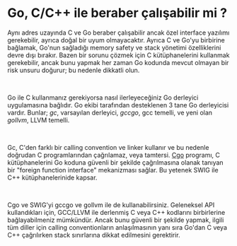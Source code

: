 # Go, C/C++ ile beraber çalışabilir mi ?

Aynı adres uzayında C ve Go beraber çalışabilir ancak özel interface yazılımı gerekebilir, ayrıca doğal bir uyum olmayacaktır.
Ayrıca C ve Go'yu birbirine bağlamak, Go'nun sağladığı memory safety ve stack yönetimi özelliklerini devre dışı bırakır.
Bazen bir sorunu çözmek için C kütüphanelerini kullanmak gerekebilir, ancak bunu yapmak her zaman Go kodunda mevcut olmayan bir risk unsuru doğurur; bu nedenle dikkatli olun.

<br>

Go ile C kullanmanız gerekiyorsa nasıl ilerleyeceğiniz Go derleyici uygulamasına bağlıdır.
Go ekibi tarafından desteklenen 3 tane Go derleyicisi vardır.
Bunlar; *gc*, varsayılan derleyici, *gccgo*, gcc temelli, ve yeni olan *gollvm*, LLVM temelli.

<br>

Gc, C'den farklı bir calling convention ve linker kullanır ve bu nedenle doğrudan C programlarından çağrılamaz, veya tamtersi.
[Cgo](https://pkg.go.dev/cmd/cgo) programı, C kütüphanelerini Go koduna güvenli bir şekilde çağrılmasına olanak tanıyan bir "foreign function interface" mekanizması sağlar. Bu yetenek SWIG ile C++ kütüphanelerinide kapsar.

<br>

Cgo ve SWIG'yi gccgo ve gollvm ile de kullanabilirsiniz.
Geleneksel API kullandıkları için, GCC/LLVM ile derlenmiş C veya C++ kodlarını birbirlerine bağlayabilmeniz mümkündür.
Ancak bunu güvenli bir şekilde yapmak, ilgili tüm diller için calling conventionların anlaşılmasının yanı sıra Go'dan C veya C++ çağrılırken stack sınırlarına dikkat edilmesini gerektirir.